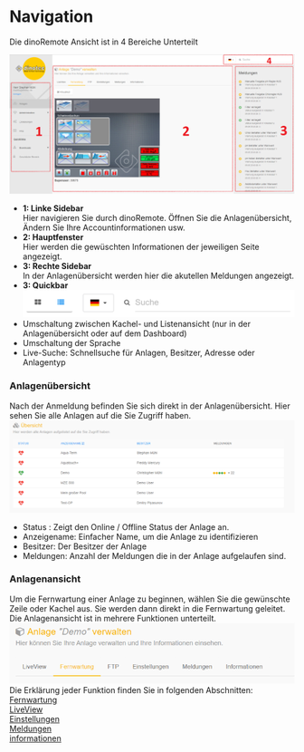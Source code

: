 # Navigation

Die dinoRemote Ansicht ist in 4 Bereiche Unterteilt

![image alt text](assets/overview.png)

+ **1: Linke Sidebar**  
    Hier navigieren Sie durch dinoRemote. Öffnen Sie die Anlagenübersicht, Ändern Sie Ihre Accountinformationen usw.
+ **2: Hauptfenster**  
    Hier werden die gewüschten Informationen der jeweiligen Seite angezeigt.
+ **3: Rechte Sidebar**  
    In der Anlagenübersicht werden hier die akutellen Meldungen angezeigt.
+ **3: Quickbar**   
![image alt text](assets/navbar.png)
+ Umschaltung zwischen Kachel- und Listenansicht (nur in der Anlagenübersicht oder auf dem Dashboard)
+ Umschaltung der Sprache
+ Live-Suche: Schnellsuche für Anlagen, Besitzer, Adresse oder Anlagentyp


### Anlagenübersicht ###
Nach der Anmeldung befinden Sie sich direkt in der Anlagenübersicht. Hier sehen Sie alle Anlagen auf die Sie Zugriff haben.
![image alt text](assets/systems.png)

+ Status :        Zeigt den Online / Offline Status der Anlage an.
+ Anzeigename:    Einfacher Name, um die Anlage zu identifizieren
+ Besitzer:       Der Besitzer der Anlage
+ Meldungen:      Anzahl der Meldungen die in der Anlage aufgelaufen sind.

### Anlagenansicht ###
Um die Fernwartung einer Anlage zu beginnen, wählen Sie die gewünschte Zeile oder Kachel aus. Sie werden dann direkt in die Fernwartung geleitet.
Die Anlagenansicht ist in mehrere Funktionen unterteilt.
![image alt text](assets/system.png)
Die Erklärung jeder Funktion finden Sie in folgenden Abschnitten:  
[Fernwartung](de-de/vnc)  
[LiveView](de-de/liveview)  
[Einstellungen](de-de/settings)  
[Meldungen](de-de/email)  
[informationen](de-de/info)  






